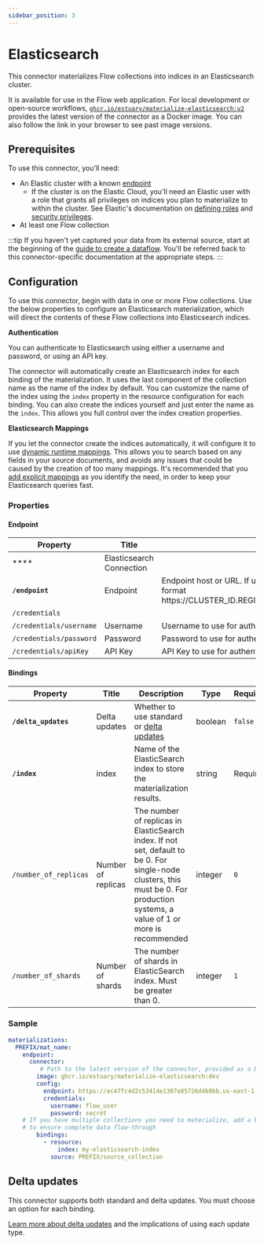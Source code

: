 ```yaml
---
sidebar_position: 3
---
```


# Elasticsearch

This connector materializes Flow collections into indices in an Elasticsearch cluster.

It is available for use in the Flow web application. For local development or open-source workflows, [`ghcr.io/estuary/materialize-elasticsearch:v2`](https://ghcr.io/estuary/materialize-elasticsearch:v2) provides the latest version of the connector as a Docker image. You can also follow the link in your browser to see past image versions.

## Prerequisites

To use this connector, you'll need:

* An Elastic cluster with a known [endpoint](https://www.elastic.co/guide/en/elasticsearch/reference/current/getting-started.html#send-requests-to-elasticsearch)
  * If the cluster is on the Elastic Cloud, you'll need an Elastic user with a role that grants all privileges on indices you plan to materialize to within the cluster.
    See Elastic's documentation on [defining roles](https://www.elastic.co/guide/en/elasticsearch/reference/current/defining-roles.html#roles-indices-priv) and
    [security privileges](https://www.elastic.co/guide/en/elasticsearch/reference/current/security-privileges.html#privileges-list-indices).
* At least one Flow collection

:::tip
If you haven't yet captured your data from its external source, start at the beginning of the [guide to create a dataflow](../../../guides/create-dataflow.md). You'll be referred back to this connector-specific documentation at the appropriate steps.
:::


## Configuration

To use this connector, begin with data in one or more Flow collections.
Use the below properties to configure an Elasticsearch materialization, which will direct the contents of these Flow collections into Elasticsearch indices.

**Authentication**

You can authenticate to Elasticsearch using either a username and password, or using an API key.

The connector will automatically create an Elasticsearch index for each binding of the materialization. It uses the last component of the collection name as the name of the index by default. You can customize the name of the index using the `index` property in the resource configuration for each binding. You can also create the indices yourself and just enter the name as the `index`. This allows you full control over the index creation properties.

**Elasticsearch Mappings**

If you let the connector create the indices automatically, it will configure it to use [dynamic runtime mappings](https://www.elastic.co/guide/en/elasticsearch/reference/current/runtime.html). This allows you to search based on any fields in your source documents, and avoids any issues that could be caused by the creation of too many mappings. It's recommended that you [add explicit mappings](https://www.elastic.co/guide/en/elasticsearch/reference/current/explicit-mapping.html#add-field-mapping) as you identify the need, in order to keep your Elasticsearch queries fast.


### Properties

#### Endpoint

| Property | Title | Description | Type | Required/Default |
|---|---|---|---|---|
| **** | Elasticsearch Connection |  | object | Required |
| **`/endpoint`** | Endpoint | Endpoint host or URL. If using Elastic Cloud this follows the format https:&#x2F;&#x2F;CLUSTER&#x5F;ID.REGION.CLOUD&#x5F;PLATFORM.DOMAIN:PORT | string | Required |
| `/credentials` |  |  | object |  |
| `/credentials/username` | Username | Username to use for authenticating with Elasticsearch | string |  |
| `/credentials/password` | Password | Password to use for authenticating with Elasticsearch | string |  |
| `/credentials/apiKey` | API Key | API Key to use for authenticating with Elasticsearch | string |  |


#### Bindings

| Property                                                      | Title                  | Description                                                                                                                                                                                                                              | Type    | Required/Default |
|---------------------------------------------------------------|------------------------|------------------------------------------------------------------------------------------------------------------------------------------------------------------------------------------------------------------------------------------|---------|------------------|
| **`/delta_updates`**                                          | Delta updates          | Whether to use standard or [delta updates](#delta-updates)                                                                                                                                                                               | boolean | `false`          |
| **`/index`**                                                  | index                  | Name of the ElasticSearch index to store the materialization results.                                                                                                                                                                    | string  | Required         |
| `/number_of_replicas`                                         | Number of replicas     | The number of replicas in ElasticSearch index. If not set, default to be 0. For single-node clusters, this must be 0. For production systems, a value of 1 or more is recommended                            | integer | `0`              |
| `/number_of_shards`                                           | Number of shards       | The number of shards in ElasticSearch index. Must be greater than 0.                                                                                                                                                              | integer | `1`              |

### Sample

```yaml
materializations:
  PREFIX/mat_name:
    endpoint:
      connector:
         # Path to the latest version of the connector, provided as a Docker image
        image: ghcr.io/estuary/materialize-elasticsearch:dev
        config:
          endpoint: https://ec47fc4d2c53414e1307e85726d4b9bb.us-east-1.aws.found.io:9243
          credentials:
            username: flow_user
            password: secret
  	# If you have multiple collections you need to materialize, add a binding for each one
    # to ensure complete data flow-through
        bindings:
          - resource:
              index: my-elasticsearch-index
            source: PREFIX/source_collection
```

## Delta updates

This connector supports both standard and delta updates. You must choose an option for each binding.

[Learn more about delta updates](../../../concepts/materialization.md#delta-updates) and the implications of using each update type.
